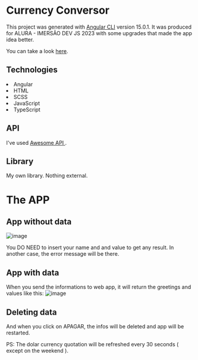 # Currency Conversor

This project was generated with [Angular CLI](https://github.com/angular/angular-cli) version 15.0.1. 
It was produced for ALURA - IMERSÃO DEV JS 2023 with some upgrades that made the app idea better.

You can take a look <a href="https://bryandev-aluraconversor.netlify.app/">here</a>.

## Technologies

<li> Angular
<li> HTML
<li> SCSS
<li> JavaScript
<li> TypeScript

## API

I've used <a href="https://docs.awesomeapi.com.br/api-de-moedas"> Awesome API </a>.

## Library

My own library. Nothing external.

# The APP

## App without data

![image](https://user-images.githubusercontent.com/85527991/215684831-1d44e2e9-1db8-4504-aa18-042badb8235a.png)

You DO NEED to insert your name and and value to get any result. In another case, the error message will be there. 

## App with data

When you send the informations to web app, it will return the greetings and values like this: 
![image](https://user-images.githubusercontent.com/85527991/215685132-39fd4865-8a87-4452-8867-b954eb7d7757.png)

## Deleting data
And when you click on APAGAR, the infos will be deleted and app will be restarted.

PS: The dolar currency quotation will be refreshed every 30 seconds ( except on the weekend ).
